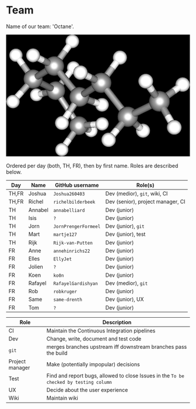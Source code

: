 # Team

Name of our team: 'Octane'.

![Octane](../pics/octane_black.png)

Ordered per day (both, TH, FR), then by first name. Roles are described below.

Day|Name|GitHub username|Role(s)
---|---|---|---
TH,FR|Joshua|`Joshua260403`|Dev (medior), `git`, wiki, CI
TH,FR|Richel|`richelbilderbeek`|Dev (senior), project manager, CI
TH|Annabel|`annabelliard`|Dev (junior)
TH|Isis|`?`|Dev (junior)
TH|Jorn|`JornPrengerFormeel`|Dev (junior), `git`
TH|Mart|`martje127`|Dev (junior), test
TH|Rijk|`Rijk-van-Putten`|Dev (junior)
FR|Anne|`annehinrichs22`|Dev (junior)
FR|Elles|`EllyJet`|Dev (junior)
FR|Jolien|`?`|Dev (junior)
FR|Koen|`ko0n`|Dev (junior)
FR|Rafayel|`RafayelGardishyan`|Dev (medior), `git`
FR|Rob|`robkruger`|Dev (junior)
FR|Same|`same-drenth`|Dev (junior), UX
FR|Tom|`?`|Dev (junior)

Role|Description
---|---
CI|Maintain the Continuous Integration pipelines 
Dev|Change, write, document and test code
`git`|merges branches upstream iff downstream branches pass the build
Project manager|Make (potentially impopular) decisions
Test|Find and report bugs, allowed to close Issues in the `To be checked by testing column`
UX|Decide about the user experience
Wiki|Maintain wiki